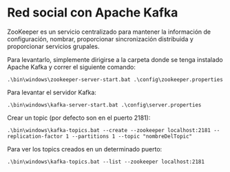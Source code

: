 # Red social con Apache Kafka

ZooKeeper es un servicio centralizado para mantener la información de configuración, nombrar, proporcionar sincronización distribuida y proporcionar servicios grupales.

Para levantarlo, simplemente dirigirse a la carpeta donde se tenga instalado Apache Kafka y correr el siguiente comando:
```
.\bin\windows\zookeeper-server-start.bat .\config\zookeeper.properties
```

Para levantar el servidor Kafka:
```
.\bin\windows\kafka-server-start.bat .\config\server.properties
```

Crear un topic (por defecto son en el puerto 2181):
```
.\bin\windows\kafka-topics.bat --create --zookeeper localhost:2181 --replication-factor 1 --partitions 1 --topic "nombreDelTopic"
```

Para ver los topics creados en un determinado puerto:
```
.\bin\windows\kafka-topics.bat --list --zookeeper localhost:2181
```
